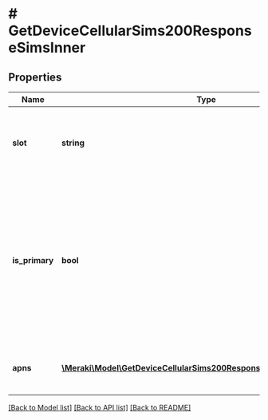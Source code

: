 # # GetDeviceCellularSims200ResponseSimsInner

## Properties

Name | Type | Description | Notes
------------ | ------------- | ------------- | -------------
**slot** | **string** | SIM slot being configured. Must be &#39;sim1&#39; on single-sim devices. Use &#39;sim3&#39; for eSIM. | [optional]
**is_primary** | **bool** | If true, this SIM is activated on platform bootup. It must be true on single-SIM devices and is a required field for dual-SIM MGs unless it is being configured using &#39;simOrdering&#39;. | [optional] [default to false]
**apns** | [**\Meraki\Model\GetDeviceCellularSims200ResponseSimsInnerApnsInner[]**](GetDeviceCellularSims200ResponseSimsInnerApnsInner.md) | APN configurations. If empty, the default APN will be used. | [optional]

[[Back to Model list]](../../README.md#models) [[Back to API list]](../../README.md#endpoints) [[Back to README]](../../README.md)
